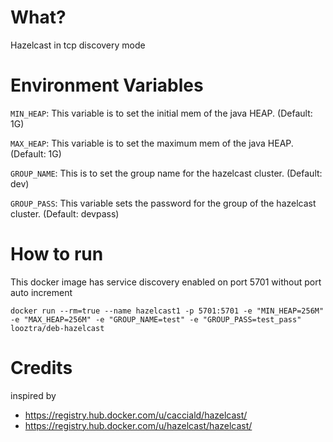 What?
=====

Hazelcast in tcp discovery mode

Environment Variables
=====================

`MIN_HEAP`: This variable is to set the initial mem of the java HEAP. (Default: 1G)

`MAX_HEAP`: This variable is to set the maximum mem of the java HEAP. (Default: 1G)

`GROUP_NAME`: This is to set the group name for the hazelcast cluster. (Default: dev)

`GROUP_PASS`: This variable sets the password for the group of the hazelcast cluster. (Default: devpass)

How to run
==========

This docker image has service discovery enabled on port 5701 without port auto increment

	docker run --rm=true --name hazelcast1 -p 5701:5701 -e "MIN_HEAP=256M" -e "MAX_HEAP=256M" -e "GROUP_NAME=test" -e "GROUP_PASS=test_pass" looztra/deb-hazelcast


Credits
=======
inspired by

* https://registry.hub.docker.com/u/cacciald/hazelcast/
* https://registry.hub.docker.com/u/hazelcast/hazelcast/
